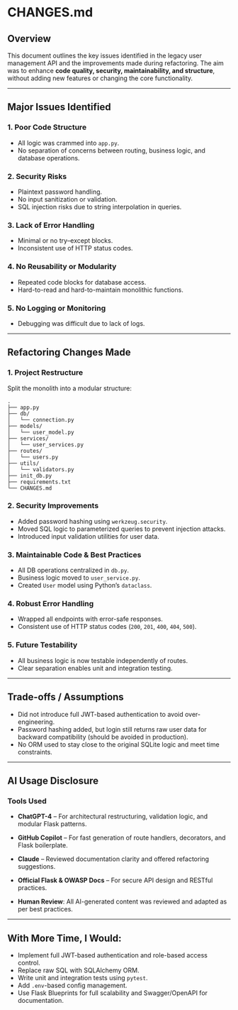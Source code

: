 # CHANGES.md

## Overview

This document outlines the key issues identified in the legacy user management API and the improvements made during refactoring. The aim was to enhance **code quality, security, maintainability, and structure**, without adding new features or changing the core functionality.

---

## Major Issues Identified

### 1. **Poor Code Structure**
- All logic was crammed into `app.py`.
- No separation of concerns between routing, business logic, and database operations.

### 2. **Security Risks**
- Plaintext password handling.
- No input sanitization or validation.
- SQL injection risks due to string interpolation in queries.

### 3. **Lack of Error Handling**
- Minimal or no try–except blocks.
- Inconsistent use of HTTP status codes.

### 4. **No Reusability or Modularity**
- Repeated code blocks for database access.
- Hard-to-read and hard-to-maintain monolithic functions.

### 5. **No Logging or Monitoring**
- Debugging was difficult due to lack of logs.

---

## Refactoring Changes Made

### 1. Project Restructure
Split the monolith into a modular structure:

```
.
├── app.py
├── db/
│   └── connection.py
├── models/
│   └── user_model.py
├── services/
│   └── user_services.py
├── routes/
│   └── users.py
├── utils/
│   └── validators.py
├── init_db.py
├── requirements.txt
└── CHANGES.md
```

### 2. Security Improvements
- Added password hashing using `werkzeug.security`.
- Moved SQL logic to parameterized queries to prevent injection attacks.
- Introduced input validation utilities for user data.

### 3. Maintainable Code & Best Practices
- All DB operations centralized in `db.py`.
- Business logic moved to `user_service.py`.
- Created `User` model using Python’s `dataclass`.

### 4. Robust Error Handling
- Wrapped all endpoints with error-safe responses.
- Consistent use of HTTP status codes (`200`, `201`, `400`, `404`, `500`).

### 5. Future Testability
- All business logic is now testable independently of routes.
- Clear separation enables unit and integration testing.

---

## Trade-offs / Assumptions

- Did not introduce full JWT-based authentication to avoid over-engineering.
- Password hashing added, but login still returns raw user data for backward compatibility (should be avoided in production).
- No ORM used to stay close to the original SQLite logic and meet time constraints.

---

## AI Usage Disclosure

### Tools Used

- **ChatGPT-4** – For architectural restructuring, validation logic, and modular Flask patterns.
- **GitHub Copilot** – For fast generation of route handlers, decorators, and Flask boilerplate.
- **Claude** – Reviewed documentation clarity and offered refactoring suggestions.
  
- **Official Flask & OWASP Docs** – For secure API design and RESTful practices.
- **Human Review**: All AI-generated content was reviewed and adapted as per best practices.

---

## With More Time, I Would:
- Implement full JWT-based authentication and role-based access control.
- Replace raw SQL with SQLAlchemy ORM.
- Write unit and integration tests using `pytest`.
- Add `.env`-based config management.
- Use Flask Blueprints for full scalability and Swagger/OpenAPI for documentation.

